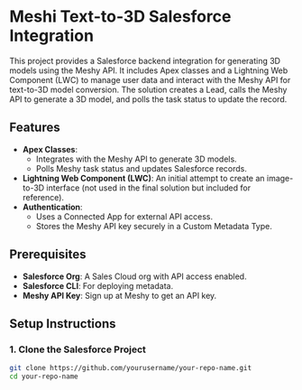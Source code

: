 # Meshi Text-to-3D Salesforce Integration

This project provides a Salesforce backend integration for generating 3D models using the Meshy API. It includes Apex classes and a Lightning Web Component (LWC) to manage user data and interact with the Meshy API for text-to-3D model conversion. The solution creates a Lead, calls the Meshy API to generate a 3D model, and polls the task status to update the record.

## Features

- **Apex Classes**:
  - Integrates with the Meshy API to generate 3D models.
  - Polls Meshy task status and updates Salesforce records.
- **Lightning Web Component (LWC)**: An initial attempt to create an image-to-3D interface (not used in the final solution but included for reference).
- **Authentication**:
  - Uses a Connected App for external API access.
  - Stores the Meshy API key securely in a Custom Metadata Type.

## Prerequisites

- **Salesforce Org**: A Sales Cloud org with API access enabled.
- **Salesforce CLI**: For deploying metadata.
- **Meshy API Key**: Sign up at Meshy to get an API key.

## Setup Instructions

### 1. Clone the Salesforce Project

```bash
git clone https://github.com/yourusername/your-repo-name.git
cd your-repo-name